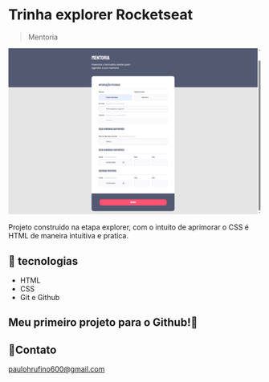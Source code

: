 # Trinha explorer Rocketseat

> Mentoria 

![novo-projeto](/gitMentoria.png)

Projeto construido na etapa explorer, com o intuito de aprimorar o CSS é HTML de maneira intuitiva e pratica.

## 🤖 tecnologias

- HTML
- CSS
- Git e Github

## Meu primeiro projeto para o Github!🦾

## 👾Contato

paulohrufino600@gmail.com

  